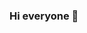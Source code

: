 ### Hi everyone 👋

<!--
**jorgecgjr/jorgecgjr** is a ✨ _special_ ✨ repository because its `README.md` (this file) appears on your GitHub profile.

I'm a Computer Engineering student, currently learning C, C++ and Python.
I'm looking to colaborate with my partners on interesting projects related to our career, where we can apply our knowledge in Electricity, Electronics and Programming.
-->
